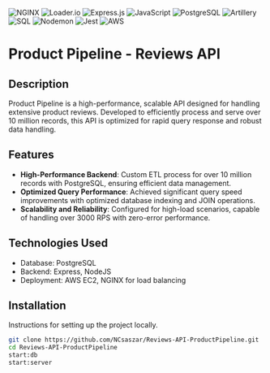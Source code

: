![NGINX](https://img.shields.io/badge/nginx-%23009639.svg?style=for-the-badge&logo=nginx&logoColor=white)
![Loader.io](https://img.shields.io/badge/loader.io-%232C3A42.svg?style=for-the-badge)
![Express.js](https://img.shields.io/badge/express.js-%23404d59.svg?style=for-the-badge&logo=express&logoColor=%2361DAFB)
![JavaScript](https://img.shields.io/badge/javascript-%23323330.svg?style=for-the-badge&logo=javascript&logoColor=%23F7DF1E)
![PostgreSQL](https://img.shields.io/badge/PostgreSQL-%23336791.svg?style=for-the-badge&logo=postgresql&logoColor=white)
![Artillery](https://img.shields.io/badge/artillery-%23121011.svg?style=for-the-badge)
![SQL](https://img.shields.io/badge/SQL-%2300f.svg?style=for-the-badge&logo=sql&logoColor=white)
![Nodemon](https://img.shields.io/badge/nodemon-%2376D04B.svg?style=for-the-badge&logo=nodemon&logoColor=white)
![Jest](https://img.shields.io/badge/jest-%23C21325.svg?style=for-the-badge&logo=jest&logoColor=white)
![AWS](https://img.shields.io/badge/AWS-%23FF9900.svg?style=for-the-badge&logo=amazon-aws&logoColor=white)

# Product Pipeline - Reviews API

## Description
Product Pipeline is a high-performance, scalable API designed for handling extensive product reviews. Developed to efficiently process and serve over 10 million records, this API is optimized for rapid query response and robust data handling.

## Features
- **High-Performance Backend**: Custom ETL process for over 10 million records with PostgreSQL, ensuring efficient data management.
- **Optimized Query Performance**: Achieved significant query speed improvements with optimized database indexing and JOIN operations.
- **Scalability and Reliability**: Configured for high-load scenarios, capable of handling over 3000 RPS with zero-error performance.

## Technologies Used
- Database: PostgreSQL
- Backend: Express, NodeJS
- Deployment: AWS EC2, NGINX for load balancing

## Installation
Instructions for setting up the project locally.

```bash
git clone https://github.com/NCsaszar/Reviews-API-ProductPipeline.git
cd Reviews-API-ProductPipeline
start:db
start:server
